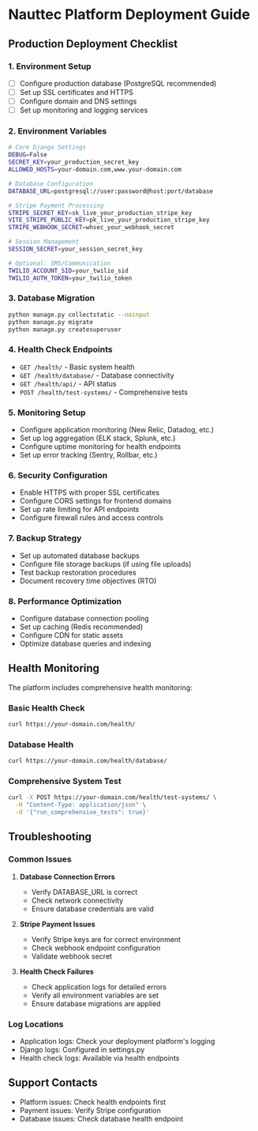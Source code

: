 # Nauttec Platform Deployment Guide

## Production Deployment Checklist

### 1. Environment Setup
- [ ] Configure production database (PostgreSQL recommended)
- [ ] Set up SSL certificates and HTTPS
- [ ] Configure domain and DNS settings
- [ ] Set up monitoring and logging services

### 2. Environment Variables
```bash
# Core Django Settings
DEBUG=False
SECRET_KEY=your_production_secret_key
ALLOWED_HOSTS=your-domain.com,www.your-domain.com

# Database Configuration
DATABASE_URL=postgresql://user:password@host:port/database

# Stripe Payment Processing
STRIPE_SECRET_KEY=sk_live_your_production_stripe_key
VITE_STRIPE_PUBLIC_KEY=pk_live_your_production_stripe_key
STRIPE_WEBHOOK_SECRET=whsec_your_webhook_secret

# Session Management
SESSION_SECRET=your_session_secret_key

# Optional: SMS/Communication
TWILIO_ACCOUNT_SID=your_twilio_sid
TWILIO_AUTH_TOKEN=your_twilio_token
```

### 3. Database Migration
```bash
python manage.py collectstatic --noinput
python manage.py migrate
python manage.py createsuperuser
```

### 4. Health Check Endpoints
- `GET /health/` - Basic system health
- `GET /health/database/` - Database connectivity
- `GET /health/api/` - API status
- `POST /health/test-systems/` - Comprehensive tests

### 5. Monitoring Setup
- Configure application monitoring (New Relic, Datadog, etc.)
- Set up log aggregation (ELK stack, Splunk, etc.)
- Configure uptime monitoring for health endpoints
- Set up error tracking (Sentry, Rollbar, etc.)

### 6. Security Configuration
- Enable HTTPS with proper SSL certificates
- Configure CORS settings for frontend domains
- Set up rate limiting for API endpoints
- Configure firewall rules and access controls

### 7. Backup Strategy
- Set up automated database backups
- Configure file storage backups (if using file uploads)
- Test backup restoration procedures
- Document recovery time objectives (RTO)

### 8. Performance Optimization
- Configure database connection pooling
- Set up caching (Redis recommended)
- Configure CDN for static assets
- Optimize database queries and indexing

## Health Monitoring

The platform includes comprehensive health monitoring:

### Basic Health Check
```bash
curl https://your-domain.com/health/
```

### Database Health
```bash
curl https://your-domain.com/health/database/
```

### Comprehensive System Test
```bash
curl -X POST https://your-domain.com/health/test-systems/ \
  -H "Content-Type: application/json" \
  -d '{"run_comprehensive_tests": true}'
```

## Troubleshooting

### Common Issues

1. **Database Connection Errors**
   - Verify DATABASE_URL is correct
   - Check network connectivity
   - Ensure database credentials are valid

2. **Stripe Payment Issues**
   - Verify Stripe keys are for correct environment
   - Check webhook endpoint configuration
   - Validate webhook secret

3. **Health Check Failures**
   - Check application logs for detailed errors
   - Verify all environment variables are set
   - Ensure database migrations are applied

### Log Locations
- Application logs: Check your deployment platform's logging
- Django logs: Configured in settings.py
- Health check logs: Available via health endpoints

## Support Contacts
- Platform issues: Check health endpoints first
- Payment issues: Verify Stripe configuration
- Database issues: Check database health endpoint
